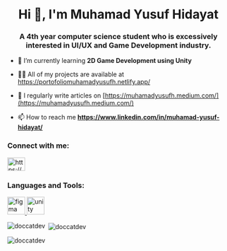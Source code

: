 <h1 align="center">Hi 👋, I'm Muhamad Yusuf Hidayat</h1>
<h3 align="center">A 4th year computer science student who is excessively interested in UI/UX and Game Development industry.</h3>

- 🌱 I’m currently learning **2D Game Development using Unity**

- 👨‍💻 All of my projects are available at https://portofoliomuhamadyusufh.netlify.app/

- 📝 I regularly write articles on [https://muhamadyusufh.medium.com/](https://muhamadyusufh.medium.com/)

- 📫 How to reach me **https://www.linkedin.com/in/muhamad-yusuf-hidayat/**

<h3 align="left">Connect with me:</h3>
<p align="left">
<a href="https://linkedin.com/in/https://www.linkedin.com/in/muhamad-yusuf-hidayat/" target="blank"><img align="center" src="https://raw.githubusercontent.com/rahuldkjain/github-profile-readme-generator/master/src/images/icons/Social/linked-in-alt.svg" alt="https://www.linkedin.com/in/muhamad-yusuf-hidayat/" height="30" width="40" /></a>
</p>

<h3 align="left">Languages and Tools:</h3>
<p align="left"> <a href="https://www.figma.com/" target="_blank" rel="noreferrer"> <img src="https://www.vectorlogo.zone/logos/figma/figma-icon.svg" alt="figma" width="40" height="40"/> </a> <a href="https://unity.com/" target="_blank" rel="noreferrer"> <img src="https://www.vectorlogo.zone/logos/unity3d/unity3d-icon.svg" alt="unity" width="40" height="40"/> </a> </p>

<p><img align="left" src="https://github-readme-stats.vercel.app/api/top-langs?username=doccatdev&show_icons=true&theme=dark&locale=en&layout=compact" alt="doccatdev" /></p>

<p>&nbsp;<img align="center" src="https://github-readme-stats.vercel.app/api?username=doccatdev&show_icons=true&theme=dark&locale=en" alt="doccatdev" /></p>

<p><img align="center" src="https://github-readme-streak-stats.herokuapp.com/?user=doccatdev&theme=dark" alt="doccatdev" /></p>
